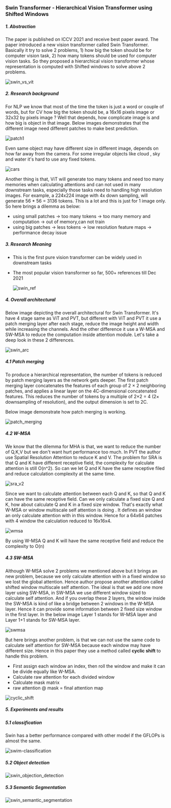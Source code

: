 ### Swin Transformer - Hierarchical Vision Transformer using Shifted Windows



##### 1. Abstraction

The paper is published on ICCV 2021 and receive best paper award. The paper introduced a new vision transformer called Swin Transformer. Basically it try to solve 2 problems, 1) how big the token should be for computer vision task, 2) how many tokens should be used for computer vision tasks. So they proposed a hierarchical vision transformer whose representation is computed with Shifted windows to solve above 2 problems.

![swin_vs_vit](https://github.com/Qucy/ViT-VisionTransformer/blob/master/img/swin_vs_vit.jpg)



##### 2. Research background

For NLP we know that most of the time the token is just a word or couple of words, but for CV how big the token should be, a 16x16 pixels image or 32x32 by pixels image ? Well that depends,  how complicate image is and how big is object in that image. Below images demonstrates that the different image need different patches to make best prediction.

![patch1](https://github.com/Qucy/ViT-VisionTransformer/blob/master/img/patch1.jpg)

Even same object may have different size in different image, depends on how far away from the camera. For some irregular objects like cloud , sky and water it's hard to use any fixed tokens.

![cars](https://github.com/Qucy/ViT-VisionTransformer/blob/master/img/cars.jpg)

Another thing is that, ViT will generate too many tokens and need too many memories when calculating  attentions and can not used in many downstream tasks, especially those tasks need to handling high resolution images. For example, a 224x224 image with 4x down sampling, will generate 56 * 56 = 3136 tokens. This is a lot and this is just for 1 image only. So here brings a dilemma as below:

- using small patches -> too many tokens -> too many memory and computation -> out of memory,can not train
- using big patches -> less tokens -> low resolution feature maps -> performance decay issue



##### 3. Research Meaning

- This is the first pure vision transformer can be widely used in downstream tasks

- The most popular vision transformer so far, 500+ references till Dec 2021

  ![swin_ref](https://github.com/Qucy/ViT-VisionTransformer/blob/master/img/swin_ref.jpg)



##### 4. Overall architectural

Below image depicting the overall architectural for Swin Transformer. It's have 4 stage same as ViT and PVT, but different with ViT and PVT it use a patch merging layer after each stage, reduce the image height and width while increasing the channels. And the other difference it use a W-MSA and SW-MSA to reduce the computation inside attention module. Let's take a deep look in these 2 differences.

![swin_arc](https://github.com/Qucy/ViT-VisionTransformer/blob/master/img/swin_arc.jpg)

##### 4.1 Patch merging

To produce a hierarchical representation, the number of tokens is reduced by patch merging layers as the network gets deeper. The first patch merging layer concatenates the features of each group of 2 × 2 neighboring patches, and applies a linear layer on the 4C-dimensional concatenated features. This reduces the number of tokens by a multiple of 2×2 = 4 (2× downsampling of resolution), and the output dimension is set to 2C.

Below image demonstrate how patch merging is working.

![patch_merging](https://github.com/Qucy/ViT-VisionTransformer/blob/master/img/patch_merging.jpg)

##### 4.2 W-MSA

We know that the dilemma for MHA is that, we want to reduce the number of Q,K,V but we don't want hurt performance too much. In PVT the author use Spatial Resolution Attention to reduce K and V. The problem for SRA is that Q and K have different receptive field, the complexity for calculate attention is still O(n^2). So can we let Q and K have the same receptive filed and reduce calculation complexity at the same time.

![sra_v2](https://github.com/Qucy/ViT-VisionTransformer/blob/master/img/sra_v2.jpg)

Since we want to calculate attention between each Q and K, so that Q and K can have the same receptive field. Can we only calculate a fixed size Q and K, how about calculate Q and K in a fixed size window. That's exactly what W-MSA or window multiscale self attention is doing . It defines an window an only calculate attention with in this window. Hence for a 64x64 patches with 4 window the calculation reduced to 16x16x4.

![wmsa](https://github.com/Qucy/ViT-VisionTransformer/blob/master/img/wmsa.jpg)

By using W-MSA Q and K will have the same receptive field and reduce the complexity to O(n)

##### 4.3 SW-MSA

Although W-MSA solve 2 problems we mentioned above but it brings an new problem, because we only calculate attention with in a fixed window so we lost the global attention. Hence author propose another attention called shifted window multiscale self attention. The ideal is that we add one more layer using SW-MSA, in SW-MSA we use different window sized to calculate self attention. And if you overlap these 2 layers, the window inside the SW-MSA is kind of like a bridge between 2 windows in the W-MSA layer. Hence it can provide some information between 2 fixed size window in the first layer. In the below image Layer 1 stands for W-MSA layer and Layer 1+1 stands for SW-MSA layer.

![swmsa](https://github.com/Qucy/ViT-VisionTransformer/blob/master/img/swmsa.jpg)

But here brings another problem, is that we can not use the same code to calculate self attention for SW-MSA because each window may have different size.  Hence in this paper they use a method called **cyclic shift** to handle this problem. 

- First assign each window an index, then roll the window and make it can be divide equally like W-MSA.
- Calculate raw attention for each divided window
- Calculate mask matrix
- raw attention @ mask = final attention map

![cyclic_shift](https://github.com/Qucy/ViT-VisionTransformer/blob/master/img/cyclic_shift.jpg)



##### 5. Experiments and results

##### 5.1 classification

Swin has a better performance compared with other model if the GFLOPs is almost the same.

![swim-classification](https://github.com/Qucy/ViT-VisionTransformer/blob/master/img/swim-classification.jpg)

##### 5.2 Object detection

![swin_objection_detection](https://github.com/Qucy/ViT-VisionTransformer/blob/master/img/swin_objection_detection.jpg)

##### 5.3 Semantic Segmentation

![swin_semantic_segmentation](https://github.com/Qucy/ViT-VisionTransformer/blob/master/img/swin_semantic_segmentation.jpg)





